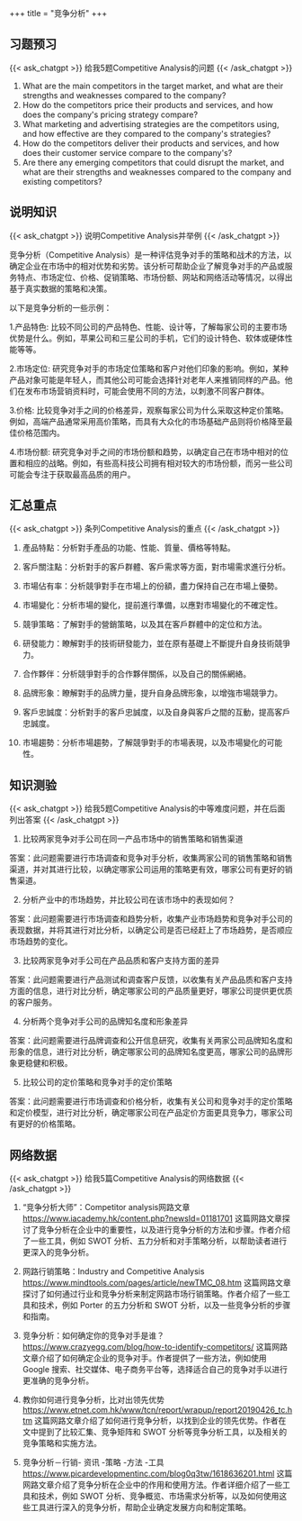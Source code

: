 +++
title = "竞争分析"
+++
## 习题预习
{{< ask_chatgpt >}}
给我5题Competitive Analysis的问题
{{< /ask_chatgpt >}}



1. What are the main competitors in the target market, and what are their strengths and weaknesses compared to the company? 
2. How do the competitors price their products and services, and how does the company's pricing strategy compare? 
3. What marketing and advertising strategies are the competitors using, and how effective are they compared to the company's strategies? 
4. How do the competitors deliver their products and services, and how does their customer service compare to the company's? 
5. Are there any emerging competitors that could disrupt the market, and what are their strengths and weaknesses compared to the company and existing competitors?   

## 说明知识
{{< ask_chatgpt >}}
说明Competitive Analysis并举例
{{< /ask_chatgpt >}}



竞争分析（Competitive Analysis）是一种评估竞争对手的策略和战术的方法，以确定企业在市场中的相对优势和劣势。该分析可帮助企业了解竞争对手的产品或服务特点、市场定位、价格、促销策略、市场份额、网站和网络活动等情况，以得出基于真实数据的策略和决策。

以下是竞争分析的一些示例：

1.产品特色: 比较不同公司的产品特色、性能、设计等，了解每家公司的主要市场优势是什么。例如，苹果公司和三星公司的手机，它们的设计特色、软体或硬体性能等等。

2.市场定位: 研究竞争对手的市场定位策略和客户对他们印象的影响。例如，某种产品对象可能是年轻人，而其他公司可能会选择针对老年人来推销同样的产品。他们在发布市场营销资料时，可能会使用不同的方法，以刺激不同客户群体。

3.价格: 比较竞争对手之间的价格差异，观察每家公司为什么采取这种定价策略。例如，高端产品通常采用高价策略，而具有大众化的市场基础产品则将价格降至最佳价格范围内。

4.市场份额: 研究竞争对手之间的市场份额和趋势，以确定自己在市场中相对的位置和相应的战略。例如，有些高科技公司拥有相对较大的市场份额，而另一些公司可能会专注于获取最高品质的用户。   

## 汇总重点
{{< ask_chatgpt >}}
条列Competitive Analysis的重点
{{< /ask_chatgpt >}}



1. 產品特點：分析對手產品的功能、性能、質量、價格等特點。

2. 客戶關注點：分析對手的客戶群體、客戶需求等方面，對市場需求進行分析。

3. 市場佔有率：分析競爭對手在市場上的份額，盡力保持自己在市場上優勢。

4. 市場變化：分析市場的變化，提前進行準備，以應對市場變化的不確定性。

5. 競爭策略：了解對手的營銷策略，以及其在客戶群體中的定位和方法。

6. 研發能力：瞭解對手的技術研發能力，並在原有基礎上不斷提升自身技術競爭力。

7. 合作夥伴：分析競爭對手的合作夥伴關係，以及自己的關係網絡。

8. 品牌形象：瞭解對手的品牌力量，提升自身品牌形象，以增強市場競爭力。

9. 客戶忠誠度：分析對手的客戶忠誠度，以及自身與客戶之間的互動，提高客戶忠誠度。

10. 市場趨勢：分析市場趨勢，了解競爭對手的市場表現，以及市場變化的可能性。   

## 知识测验
{{< ask_chatgpt >}}
给我5题Competitive Analysis的中等难度问题，并在后面列出答案
{{< /ask_chatgpt >}}



1. 比较两家竞争对手公司在同一产品市场中的销售策略和销售渠道

答案：此问题需要进行市场调查和竞争对手分析，收集两家公司的销售策略和销售渠道，并对其进行比较，以确定哪家公司运用的策略更有效，哪家公司有更好的销售渠道。

2. 分析产业中的市场趋势，并比较公司在该市场中的表现如何？

答案：此问题需要进行市场调查和趋势分析，收集产业市场趋势和竞争对手公司的表现数据，并将其进行对比分析，以确定公司是否已经赶上了市场趋势，是否顺应市场趋势的变化。

3. 比较两家竞争对手公司在产品品质和客户支持方面的差异

答案：此问题需要进行产品测试和调查客户反馈，以收集有关产品品质和客户支持方面的信息，进行对比分析，确定哪家公司的产品质量更好，哪家公司提供更优质的客户服务。

4. 分析两个竞争对手公司的品牌知名度和形象差异

答案：此问题需要进行品牌调查和公开信息研究，收集有关两家公司品牌知名度和形象的信息，进行对比分析，确定哪家公司的品牌知名度更高，哪家公司的品牌形象更稳健和积极。

5. 比较公司的定价策略和竞争对手的定价策略

答案：此问题需要进行市场调查和价格分析，收集有关公司和竞争对手的定价策略和定价模型，进行对比分析，确定哪家公司在产品定价方面更具竞争力，哪家公司有更好的价格策略。   

## 网络数据
{{< ask_chatgpt >}}
给我5篇Competitive Analysis的网络数据
{{< /ask_chatgpt >}}



1. “竞争分析大师”：Competitor analysis网路文章
https://www.iacademy.hk/content.php?newsId=01181701
这篇网路文章探讨了竞争分析在企业中的重要性，以及进行竞争分析的方法和步骤。作者介绍了一些工具，例如 SWOT 分析、五力分析和对手策略分析，以帮助读者进行更深入的竞争分析。

2. 网路行销策略：Industry and Competitive Analysis
https://www.mindtools.com/pages/article/newTMC_08.htm
这篇网路文章探讨了如何通过行业和竞争分析来制定网路市场行销策略。作者介绍了一些工具和技术，例如 Porter 的五力分析和 SWOT 分析，以及一些竞争分析的步骤和指南。

3. 竞争分析：如何确定你的竞争对手是谁？
https://www.crazyegg.com/blog/how-to-identify-competitors/
这篇网路文章介绍了如何确定企业的竞争对手。作者提供了一些方法，例如使用 Google 搜索、社交媒体、电子商务平台等，选择适合自己的竞争对手以进行更准确的竞争分析。

4. 教你如何进行竞争分析，比对出领先优势
https://www.etnet.com.hk/www/tcn/report/wrapup/report20190426_tc.htm
这篇网路文章介绍了如何进行竞争分析，以找到企业的领先优势。作者在文中提到了比较汇集、竞争矩阵和 SWOT 分析等竞争分析工具，以及相关的竞争策略和实施方法。

5. 竞争分析－行销- 资讯 -策略 -方法 -工具
https://www.picardevelopmentinc.com/blog0q3tw/1618636201.html
这篇网路文章介绍了竞争分析在企业中的作用和使用方法。作者详细介绍了一些工具和技术，例如 SWOT 分析、竞争概览、市场需求分析等，以及如何使用这些工具进行深入的竞争分析，帮助企业确定发展方向和制定策略。   

